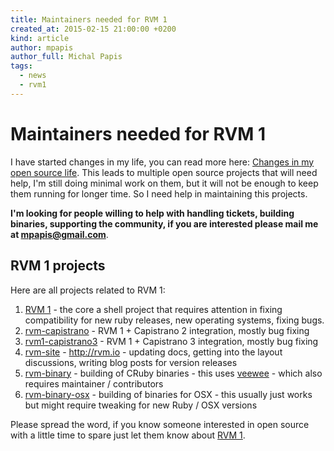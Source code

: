 ```yaml
---
title: Maintainers needed for RVM 1
created_at: 2015-02-15 21:00:00 +0200
kind: article
author: mpapis
author_full: Michal Papis
tags:
  - news
  - rvm1
---
```


# Maintainers needed for RVM 1

I have started changes in my life, you can read more here:
[Changes in my open source life](http://niczsoft.com/2015/02/changes-in-my-open-source-life/).
This leads to multiple open source projects that will need help,
I'm still doing minimal work on them, but it will not be enough to keep
them running for longer time. So I need help in maintaining this projects.

**I'm looking for people willing to help with handling tickets, building
binaries, supporting the community, if you are interested please mail me
at [mpapis@gmail.com](mailto:mpapis@gmail.com)**.

## RVM 1 projects

Here are all projects related to RVM 1:

1. [RVM 1][1] - the core a shell project that requires attention in fixing compatibility for new ruby releases, new operating systems, fixing bugs.
2. [rvm-capistrano](https://github.com/wayneeseguin/rvm-capistrano) - RVM 1 + Capistrano 2 integration, mostly bug fixing
3. [rvm1-capistrano3](https://github.com/rvm/rvm1-capistrano3) - RVM 1 + Capistrano 3 integration, mostly bug fixing
4. [rvm-site](https://github.com/rvm/rvm-site) - http://rvm.io - updating docs, getting into the layout discussions, writing blog posts for version releases
5. [rvm-binary](https://github.com/rvm/rvm-binary) - building of CRuby binaries - this uses [veewee](https://github.com/jedi4ever/veewee) - which also requires maintainer / contributors
6. [rvm-binary-osx](https://github.com/rvm/rvm-binary-osx) - building of binaries for OSX - this usually just works but might require tweaking for new Ruby / OSX versions

Please spread the word, if you know someone interested in open source
with a little time to spare just let them know about [RVM 1][1].

  [1]: https://github.com/wayneeseguin/rvm
